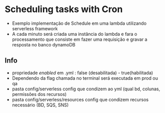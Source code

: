 # Scheduling tasks with Cron
- Exemplo implementação de Schedule em uma lambda utilizando serverless framework
- A cada minuto será criada uma instância do lambda e fara o processamento que consiste em fazer uma requisição e gravar a resposta no banco dynamoDB

## Info
- propriedade _enabled_ em .yml : false (desabilitada) - true(habilitada)
- Dependendo da flag chamada no terminal será executada em prod ou qa
- pasta config/serverless config que condizem ao yml (qual bd, colunas, permissões dos recursos)
- pasta config/serverless/resources config que condizem recursos necessário (BD, SQS, SNS)
